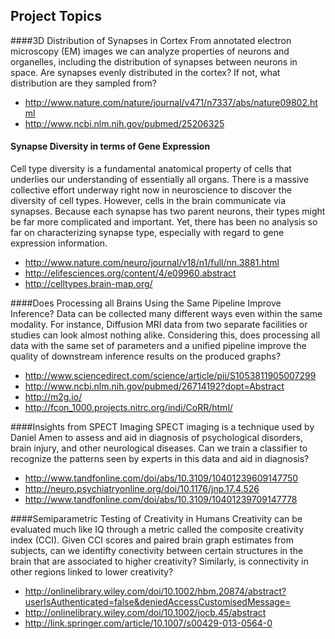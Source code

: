 ## Project Topics

####3D Distribution of Synapses in Cortex
From annotated electron microscopy (EM) images we can analyze properties of neurons and organelles, including the distribution of synapses between neurons in space. Are synapses evenly distributed in the cortex? If not, what distribution are they sampled from?
- http://www.nature.com/nature/journal/v471/n7337/abs/nature09802.html
- http://www.ncbi.nlm.nih.gov/pubmed/25206325

#### Synapse Diversity in terms of Gene Expression

Cell type diversity is a fundamental anatomical property of cells that underlies our understanding of essentially all organs.  There is a massive collective effort underway right now in neuroscience to discover the diversity of cell types.  However, cells in the brain communicate via synapses.  Because each synapse has two parent neurons, their types might be far more complicated and important.  Yet, there has been no analysis so far on characterizing synapse type, especially with regard to gene expression information.
- http://www.nature.com/neuro/journal/v18/n1/full/nn.3881.html
- http://elifesciences.org/content/4/e09960.abstract
- http://celltypes.brain-map.org/

####Does Processing all Brains Using the Same Pipeline Improve Inference?
Data can be collected many different ways even within the same modality. For instance, Diffusion MRI data from two separate facilities or studies can look almost nothing alike. Considering this, does processing all data with the same set of parameters and a unified pipeline improve the quality of downstream inference results on the produced graphs?
- http://www.sciencedirect.com/science/article/pii/S1053811905007299
- http://www.ncbi.nlm.nih.gov/pubmed/26714192?dopt=Abstract
- http://m2g.io/
- http://fcon_1000.projects.nitrc.org/indi/CoRR/html/

####Insights from SPECT Imaging
SPECT imaging is a technique used by Daniel Amen to assess and aid in diagnosis of psychological disorders, brain injury, and other neurological diseases. Can we train a classifier to recognize the patterns seen by experts in this data and aid in diagnosis?
- http://www.tandfonline.com/doi/abs/10.3109/10401239609147750
- http://neuro.psychiatryonline.org/doi/10.1176/jnp.17.4.526
- http://www.tandfonline.com/doi/abs/10.3109/10401239709147778

####Semiparametric Testing of Creativity in Humans
Creativity can be evaluated much like IQ through a metric called the composite creativity index (CCI). Given CCI scores and paired brain graph estimates from subjects, can we identifty conectivity between certain structures in the brain that are associated to higher creativity? Similarly, is connectivity in other regions linked to lower creativity?
 - http://onlinelibrary.wiley.com/doi/10.1002/hbm.20874/abstract?userIsAuthenticated=false&deniedAccessCustomisedMessage=
 - http://onlinelibrary.wiley.com/doi/10.1002/jocb.45/abstract
 - http://link.springer.com/article/10.1007/s00429-013-0564-0
